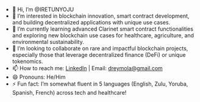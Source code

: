 - 👋 Hi, I’m @IRETUNYOJU
- 👀 I’m interested in blockchain innovation, smart contract development, and building decentralized applications with unique use cases.
- 🌱 I’m currently learning advanced Clarinet smart contract functionalities and exploring new blockchain use cases for healthcare, agriculture, and environmental sustainability.
- 💞️ I’m looking to collaborate on rare and impactful blockchain projects, especially those that leverage decentralized finance (DeFi) or unique tokenomics.
- 📫 How to reach me: [LinkedIn](https://www.linkedin.com/in/iretunyoju-adaramola) | Email: dreymola@gmail.com
- 😄 Pronouns: He/Him
- ⚡ Fun fact: I’m somewhat fluent in 5 languages (English, Zulu, Yoruba, Spanish, French)  across tech and healthcare!

<!---
IRETUNYOJU/IRETUNYOJU is a ✨ special ✨ repository because its `README.md` (this file) appears on your GitHub profile.
--->

